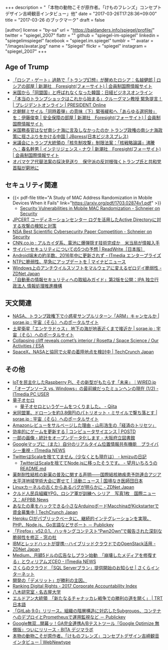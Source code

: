 +++
description = "「本物の動物こそが原作者。「けものフレンズ」コンセプトデザイン吉崎観音インタビュー」他"
date = "2017-03-26T17:28:36+09:00"
title = "2017-03-26 のブックマーク"
draft = false

[author]
  license = "by-sa"
  url = "https://baldanders.info/spiegel/profile/"
  twitter = "spiegel_2007"
  flattr = ""
  github = "spiegel-im-spiegel"
  linkedin = "spiegelimspiegel"
  facebook = "spiegel.im.spiegel"
  tumblr = ""
  avatar = "/images/avatar.jpg"
  name = "Spiegel"
  flickr = "spiegel"
  instagram = "spiegel_2007"
+++

## Age of Trump

- [「ロシア・ゲート」過熱で「トランプ幻想」が醒めたロシア：名越健郎 | ロシアの部屋 | 新潮社　Foresight(フォーサイト) | 会員制国際情報サイト](http://www.fsight.jp/articles/-/42121)
- [米国から「同盟国」と呼ばれなくなった韓国：日経ビジネスオンライン](http://business.nikkeibp.co.jp/atcl/report/15/226331/032100099/?rt=nocnt)
- [「本当のトランプショックはこれから始まる」クルーグマン教授 緊急提言！ | プレジデントオンライン | PRESIDENT Online](http://president.jp/articles/-/21624)
- [北朝鮮ミサイル「同時着弾」の意味（下）緊張緩和へ「あらゆる選択肢」を：伊藤俊幸 | 安全保障の部屋 | 新潮社　Foresight(フォーサイト) | 会員制国際情報サイト](http://www.fsight.jp/articles/-/42104)
- [米国務長官はなぜ南シナ海に言及しなかったのか トランプ政権の南シナ海政策に揺さぶりをかける中国 | JBpress(日本ビジネスプレス)](http://jbpress.ismedia.jp/articles/-/49482)
- [米議会にトランプ大統領の「核先制攻撃」制限法案：「核戦略論議」沸騰へ：春名幹男 | インテリジェンス・ナウ | 新潮社　Foresight(フォーサイト) | 会員制国際情報サイト](http://www.fsight.jp/articles/-/42128)
- [オバマケア代替法案の採決見送り　保守派の反対根強くトランプ氏と共和党首脳が窮地に](http://www.huffingtonpost.jp/2017/03/23/obamacare_n_15571572.html)

## セキュリティ関連

- {{< pdf-file title="A Study of MAC Address Randomization in Mobile Devices When it Fails" link="https://arxiv.org/pdf/1703.02874v1.pdf" >}}
    - [Security Vulnerabilities in Mobile MAC Randomization - Schneier on Security](https://www.schneier.com/blog/archives/2017/03/security_vulner_8.html)
- [JPCERT コーディネーションセンター ログを活用したActive Directoryに対する攻撃の検知と対策](http://www.jpcert.or.jp/research/AD.html)
- [NSA Best Scientific Cybersecurity Paper Competition - Schneier on Security](https://www.schneier.com/blog/archives/2017/03/nsa_best_scient.html)
- [CNN.co.jp : アルカイダ系、電池に爆弾隠す技術完成か　米当局が情報入手](http://www.cnn.co.jp/world/35098466.html)
- [サイバーセキュリティについての5つの予想 | ReadWrite［日本版］](http://readwrite.jp/news/35941/)
- [Android端末の約半数、2016年中に更新されず - ITmedia エンタープライズ](http://www.itmedia.co.jp/enterprise/articles/1703/24/news059.html)
- [NTPに脆弱性、早急にアップデートを | マイナビニュース](http://news.mynavi.jp/news/2017/03/23/269/)
- [Windows上のアンチウイルスソフトをマルウェアに変えるゼロデイ脆弱性 - ZDNet Japan](https://japan.zdnet.com/article/35098558/)
- [「自動車の情報セキュリティへの取組みガイド」第2版を公開：IPA 独立行政法人 情報処理推進機構](http://www.ipa.go.jp/security/iot/emb_car2.html)

## 天文関連

- [NASA、トランプ政権下で小惑星サンプルリターン「ARM」キャンセルか | sorae.jp : 宇宙（そら）へのポータルサイト](http://sorae.jp/030201/2017_03_21_arm.html)
- [土星衛星「エンケラドゥス」 地下の海が地表近くまで接近か | sorae.jp : 宇宙（そら）へのポータルサイト](http://sorae.jp/030201/2017_03_21_en.html)
- [Collapsing cliff reveals comet’s interior / Rosetta / Space Science / Our Activities / ESA](http://www.esa.int/Our_Activities/Space_Science/Rosetta/Collapsing_cliff_reveals_comet_s_interior)
- [SpaceX、NASAと協同で火星の着陸地点を検討中 | TechCrunch Japan](http://jp.techcrunch.com/2017/03/21/20170320spacex-is-working-with-nasa-to-identify-landing-spots-on-mars/)

## その他

- [IoTを民主化したRaspberry Pi、その新型がもたらす「未来」｜WIRED.jp](http://wired.jp/2017/03/20/raspberry-pi-zero-w/)
- [「オープンソース vs. Windows」の最前線だったミュンヘンの現在 (1/2) - ITmedia PC USER](http://www.itmedia.co.jp/pcuser/articles/1703/20/news009.html)
- [量子オセロ](http://eduidl.com/quantum_othello/)
    - [量子オセロというゲームをつくりました。 - Qiita](http://qiita.com/educated_idler/items/5603fe1bf2639c09435c)
- [米同盟軍、ドローンを約3.8億円のパトリオット・ミサイルで撃ち落とす | sorae.jp : 宇宙（そら）へのポータルサイト](http://sorae.jp/030201/2017_03_20_pat.html)
- [Amazonレビューをサルベージした理由 - 山形浩生の「経済のトリセツ」](http://cruel.hatenablog.com/entry/2017/03/21/102104)
- [効率的にゲームを更新する | コンピュータサイエンス | POSTD](http://postd.cc/efficient-game-updates/)
- [一部の画像・統計をオープンデータ化します - 大阪府立図書館](http://www.library.pref.osaka.jp/site/e-service/ccby201703-top.html)
- [Googleマップに（また）自分のリアルタイム位置情報共有機能　プライバシー重視 - ITmedia NEWS](http://www.itmedia.co.jp/news/articles/1703/23/news059.html)
- [TwitterはScalaを捨ててません（少なくとも現在は） - kmizuの日記](http://kmizu.hatenablog.com/entry/2017/03/22/233335)
    - [TwitterはScalaを捨ててNode.jsに移ったそうです。 - 望月いちろうのREADME.md](http://www.utali.io/entry/2017/02/24/170000)
- [薬剤耐性結核の新薬の普及に関する声明――国際結核肺疾患予防連合アジア太平洋地域学術大会に寄せて | 活動ニュース | 国境なき医師団日本](http://www.msf.or.jp/news/detail/headline_3416.html)
- [Linuxカーネルの古くからあるバグが明らかに - ZDNet Japan](https://japan.zdnet.com/article/35098462/)
- [クルド人民兵組織YPG、ロシア軍が訓練へ シリア　写真1枚　国際ニュース：AFPBB News](http://www.afpbb.com/articles/-/3122061)
- [あなたの車をハックできる小さなArduinoボードMacchinaがKickstarterで資金募集中 | TechCrunch Japan](http://jp.techcrunch.com/2017/03/22/20170321when-this-baby-hits-88-mph/)
- [Heroku CIがパブリックベータに、継続的インテグレーションを実現。PHP、Node.js、Go言語などサポート － Publickey](http://www.publickey1.jp/blog/17/heroku_ciphpnodejsgo.html)
- [「Firefox」v52.0.1、ハッキングコンテスト“Pwn2Own”で報告された深刻な脆弱性を修正 - 窓の杜](http://forest.watch.impress.co.jp/docs/news/1050339.html)
- [IBMとレッドハットが提携--ハイブリッドクラウドでのOpenStack活用 - ZDNet Japan](https://japan.zdnet.com/article/35098376/)
- [Medium、月額5ドルの広告なしプラン始動　「崩壊したメディアを修復する」とウィリアムズCEO - ITmedia NEWS](http://www.itmedia.co.jp/news/articles/1703/23/news069.html)
- [さくらのクラウド 「SQL Serverプラン」提供開始のお知らせ | さくらインターネット](https://www.sakura.ad.jp/news/sakurainfo/newsentry.php?id=1569)
- [開発の「デメリット」が勝利の主因。](http://www.ne.jp/asahi/comp/tarusan/main261.htm)
- [Ranking Digital Rights - 2017 Corporate Accountability Index](https://rankingdigitalrights.org/index2017/download/)
- [八木研究室・名古屋大学](https://yagishinya.wixsite.com/yagilab)
- [エルドアン大統領　「新たなるチャナッカレ戦争での勝利の道を開く」 | TRT 日本語](http://www.trt.net.tr/japanese/toruko/2017/03/19/erudoanda-tong-ling-xin-tanarutiyanatukarezhan-zheng-denosheng-li-nodao-wokai-ku-694386)
- [「GitLab 9.0」リリース。組織の階層構造に対応したSubgroups、コンテナへのデプロイとPrometheusで運用監視など － Publickey](http://www.publickey1.jp/blog/17/gitlab_90subgroupsprometheus.html)
- [Google無双…開幕ッ！GA完全連携A/Bテストツール『Google Optimize 無償版』ついにリリース - BITA デジマラボ](https://bita.jp/dml/gaoptimize_release)
- [本物の動物こそが原作者。「けものフレンズ」コンセプトデザイン吉崎観音インタビュー | WebNewtype](https://webnewtype.com/report/article/104436/)
